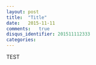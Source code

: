 ```yaml
---
layout: post
title:  "Title"
date:   2015-11-11
comments:   true
disqus_identifier: 201511112333
categories: 
---
```


TEST